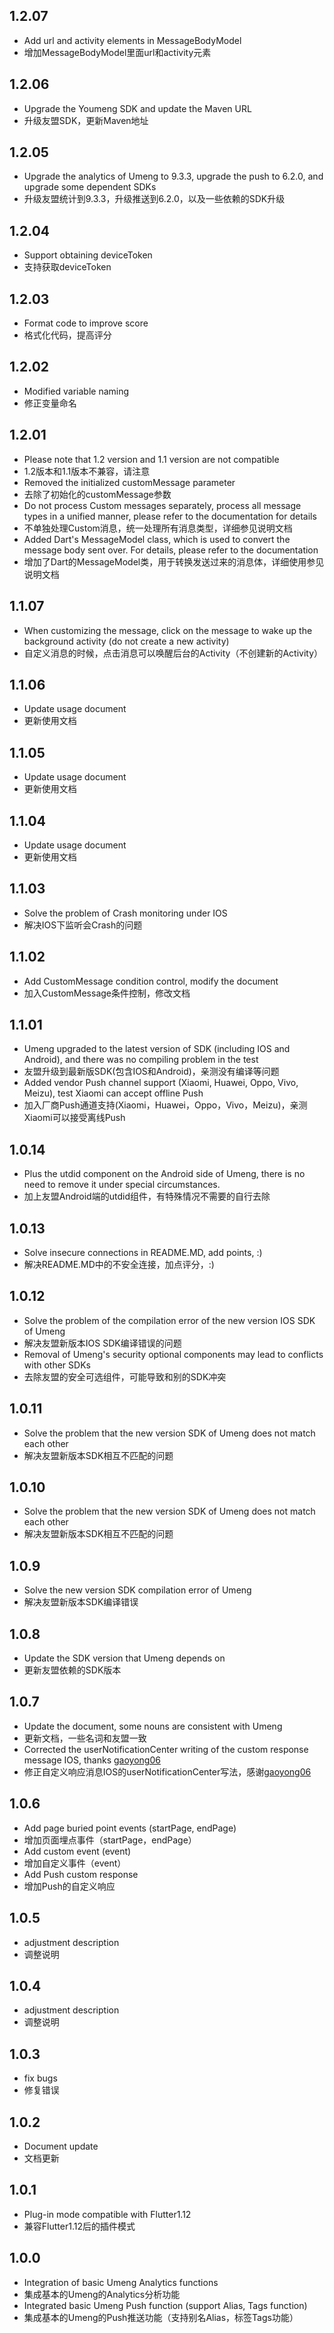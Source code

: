 ## 1.2.07

- Add url and activity elements in MessageBodyModel
- 增加MessageBodyModel里面url和activity元素

## 1.2.06

- Upgrade the Youmeng SDK and update the Maven URL
- 升级友盟SDK，更新Maven地址

## 1.2.05

- Upgrade the analytics of Umeng to 9.3.3, upgrade the push to 6.2.0, and upgrade some dependent SDKs
- 升级友盟统计到9.3.3，升级推送到6.2.0，以及一些依赖的SDK升级

## 1.2.04

- Support obtaining deviceToken
- 支持获取deviceToken

## 1.2.03

- Format code to improve score
- 格式化代码，提高评分

## 1.2.02

- Modified variable naming
- 修正变量命名

## 1.2.01

- Please note that 1.2 version and 1.1 version are not compatible
- 1.2版本和1.1版本不兼容，请注意
- Removed the initialized customMessage parameter
- 去除了初始化的customMessage参数
- Do not process Custom messages separately, process all message types in a unified manner, please refer to the documentation for details
- 不单独处理Custom消息，统一处理所有消息类型，详细参见说明文档
- Added Dart's MessageModel class, which is used to convert the message body sent over. For details, please refer to the documentation
- 增加了Dart的MessageModel类，用于转换发送过来的消息体，详细使用参见说明文档

## 1.1.07

- When customizing the message, click on the message to wake up the background activity (do not create a new activity)
- 自定义消息的时候，点击消息可以唤醒后台的Activity（不创建新的Activity）

## 1.1.06

- Update usage document
- 更新使用文档

## 1.1.05

- Update usage document
- 更新使用文档

## 1.1.04

- Update usage document
- 更新使用文档

## 1.1.03

- Solve the problem of Crash monitoring under IOS
- 解决IOS下监听会Crash的问题

## 1.1.02

- Add CustomMessage condition control, modify the document
- 加入CustomMessage条件控制，修改文档

## 1.1.01

- Umeng upgraded to the latest version of SDK (including IOS and Android), and there was no compiling problem in the test
- 友盟升级到最新版SDK(包含IOS和Android)，亲测没有编译等问题
- Added vendor Push channel support (Xiaomi, Huawei, Oppo, Vivo, Meizu), test Xiaomi can accept offline Push
- 加入厂商Push通道支持(Xiaomi，Huawei，Oppo，Vivo，Meizu)，亲测Xiaomi可以接受离线Push

## 1.0.14

- Plus the utdid component on the Android side of Umeng, there is no need to remove it under special circumstances.
- 加上友盟Android端的utdid组件，有特殊情况不需要的自行去除

## 1.0.13

- Solve insecure connections in README.MD, add points, :)
- 解决README.MD中的不安全连接，加点评分，:)

## 1.0.12

- Solve the problem of the compilation error of the new version IOS SDK of Umeng
- 解决友盟新版本IOS SDK编译错误的问题
- Removal of Umeng's security optional components may lead to conflicts with other SDKs
- 去除友盟的安全可选组件，可能导致和别的SDK冲突

## 1.0.11

- Solve the problem that the new version SDK of Umeng does not match each other
- 解决友盟新版本SDK相互不匹配的问题

## 1.0.10

- Solve the problem that the new version SDK of Umeng does not match each other
- 解决友盟新版本SDK相互不匹配的问题

## 1.0.9

- Solve the new version SDK compilation error of Umeng
- 解决友盟新版本SDK编译错误

## 1.0.8

- Update the SDK version that Umeng depends on
- 更新友盟依赖的SDK版本

## 1.0.7

- Update the document, some nouns are consistent with Umeng
- 更新文档，一些名词和友盟一致
- Corrected the userNotificationCenter writing of the custom response message IOS, thanks [gaoyong06](https://github.com/gaoyong06)
- 修正自定义响应消息IOS的userNotificationCenter写法，感谢[gaoyong06](https://github.com/gaoyong06)

## 1.0.6

- Add page buried point events (startPage, endPage)
- 增加页面埋点事件（startPage，endPage）
- Add custom event (event)
- 增加自定义事件（event）
- Add Push custom response
- 增加Push的自定义响应

## 1.0.5

- adjustment description
- 调整说明

## 1.0.4

- adjustment description
- 调整说明

## 1.0.3

- fix bugs
- 修复错误

## 1.0.2

- Document update
- 文档更新

## 1.0.1

- Plug-in mode compatible with Flutter1.12
- 兼容Flutter1.12后的插件模式

## 1.0.0

- Integration of basic Umeng Analytics functions
- 集成基本的Umeng的Analytics分析功能
- Integrated basic Umeng Push function (support Alias, Tags function)
- 集成基本的Umeng的Push推送功能（支持别名Alias，标签Tags功能）
